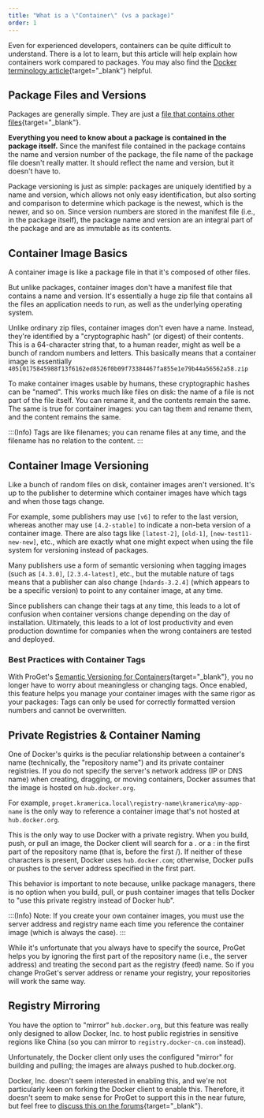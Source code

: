 ```yaml
---
title: "What is a \"Container\" (vs a package)"
order: 1
---
```


Even for experienced developers, containers can be quite difficult to understand. There is a lot to learn, but this article will help explain how containers work compared to packages. You may also find the [Docker terminology article](/docs/proget/docker/fundamentals/terminology){target="_blank"} helpful.

## Package Files and Versions
Packages are generally simple. They are just a [file that contains other files](/docs/proget/packages/what-is-a-package){target="_blank"}.

**Everything you need to know about a package is contained in the package itself.** Since the manifest file contained in the package contains the name and version number of the package, the file name of the package file doesn't really matter. It should reflect the name and version, but it doesn't have to.

Package versioning is just as simple: packages are uniquely identified by a name and version, which allows not only easy identification, but also sorting and comparison to determine which package is the newest, which is the newer, and so on. Since version numbers are stored in the manifest file (i.e., in the package itself), the package name and version are an integral part of the package and are as immutable as its contents.

## Container Image Basics
A container image is like a package file in that it's composed of other files.

But unlike packages, container images don't have a manifest file that contains a name and version. It's essentially a huge zip file that contains all the files an application needs to run, as well as the underlying operating system.

Unlike ordinary zip files, container images don't even have a name. Instead, they're identified by a "cryptographic hash" (or digest) of their contents. This is a 64-character string that, to a human reader, might as well be a bunch of random numbers and letters. This basically means that a container image is essentially `40510175845988f13f6162ed8526f0b09f73384467fa855e1e79b44a56562a58.zip`

To make container images usable by humans, these cryptographic hashes can be "named". This works much like files on disk: the name of a file is not part of the file itself. You can rename it, and the contents remain the same. The same is true for container images: you can tag them and rename them, and the content remains the same.

:::(Info) 
Tags are like filenames; you can rename files at any time, and the filename has no relation to the content.
:::


## Container Image Versioning
Like a bunch of random files on disk, container images aren't versioned. It's up to the publisher to determine which container images have which tags and when those tags change.

For example, some publishers may use `[v6]` to refer to the last version, whereas another may use `[4.2-stable]` to indicate a non-beta version of a container image. There are also  tags like `[latest-2]`, `[old-1]`, `[new-test11-new-new]`, etc., which are exactly what one might expect when using the file system for versioning instead of packages.

Many publishers use a form of semantic versioning when tagging images (such as `[4.3.0]`, `[2.3.4-latest]`, etc., but the mutable nature of tags means that a publisher can also change `[hdards-3.2.4]` (which appears to be a specific version) to point to any container image, at any time.

Since publishers can change their tags at any time, this leads to a lot of confusion when container versions change depending on the day of installation. Ultimately, this leads to a lot of lost productivity and even production downtime for companies when the wrong containers are tested and deployed.

### Best Practices with Container Tags
With ProGet's [Semantic Versioning for Containers](/docs/proget/docker/semantic-versioning){target="_blank"}, you no longer have to worry about meaningless or changing tags. Once enabled, this feature helps you manage your container images with the same rigor as your packages: Tags can only be used for correctly formatted version numbers and cannot be overwritten.

## Private Registries & Container Naming
One of Docker's quirks is the peculiar relationship between a container's name (technically, the "repository name") and its private container registries. If you do not specify the server's network address (IP or DNS name) when creating, dragging, or moving containers, Docker assumes that the image is hosted on `hub.docker.org`.

For example, `proget.kramerica.local\registry-name\kramerica\my-app-name` is the only way to reference a container image that's not hosted at `hub.docker.org`.

This is the only way to use Docker with a private registry. When you build, push, or pull an image, the Docker client will search for a . or a : in the first part of the repository name (that is, before the first /). If neither of these characters is present, Docker uses `hub.docker.com`; otherwise, Docker pulls or pushes to the server address specified in the first part.

This behavior is important to note because, unlike package managers, there is no option when you build, pull, or push container images that tells Docker to "use this private registry instead of Docker hub".

:::(Info) 
Note: If you create your own container images, you must use the server address and registry name each time you reference the container image (which is always the case).
:::

While it's unfortunate that you always have to specify the source, ProGet helps you by ignoring the first part of the repository name (i.e., the server address) and treating the second part as the registry (feed) name. So if you change ProGet's server address or rename your registry, your repositories will work the same way.

## Registry Mirroring
You have the option to "mirror" `hub.docker.org`, but this feature was really only designed to allow Docker, Inc. to host public registries in sensitive regions like China (so you can mirror to `registry.docker-cn.com` instead).

Unfortunately, the Docker client only uses the configured "mirror" for building and pulling; the images are always pushed to hub.docker.org.

Docker, Inc. doesn't seem interested in enabling this, and we're not particularly keen on forking the Docker client to enable this. Therefore, it doesn't seem to make sense for ProGet to support this in the near future, but feel free to [discuss this on the forums](https://forums.inedo.com/?_ga=2.206594263.512257847.1617582037-1045598186.1617146819){target="_blank"}.
